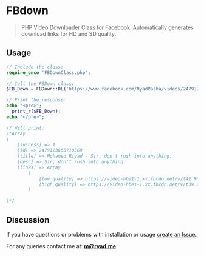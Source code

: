 # FBdown
> PHP Video Downloader Class for Facebook. Automatically generates download links for HD and SD quality.

## Usage 
```PHP
// Include the class:
require_once 'FBDownClass.php';

// Call the FBDown class:
$FB_Down = FBDown::DL('https://www.facebook.com/RyadPasha/videos/2479123665710369');

// Print the response:
echo "<pre>";
  print_r($FB_Down);
echo "</pre>";

// Will print:
/*Array
(
    [success] => 1
    [id] => 2479123665710369
    [title] => ‪Mohamed Riyad - Sir, don't rush into anything.‬
    [desc] => Sir, don't rush into anything.
    [links] => Array
        (
            [low_quality] => https://video-hbe1-1.xx.fbcdn.net/v/t42.9040-2/77296601_485499278716576_3452479915809570816_n.mp4?_nc_cat=101&_nc_sid=985c63&efg=eyJ2ZW5jb2RlX3RhZyI6InN2ZV9zZCJ9&_nc_ohc=8rDrnrZlLhoAX-x4ukt&_nc_ht=video-hbe1-1.xx&oh=5752d189c41ef5d4841fabfb3a2f8f4c&oe=5F68AE22
            [high_quality] => https://video-hbe1-1.xx.fbcdn.net/v/t39.25447-2/10000000_313356856589618_7605993765893681189_n.mp4?_nc_cat=107&vs=159ab27924eca98&_nc_vs=HBksFQAYJEdJQ1dtQUF5LVI4VS14d0JBQ1d3N1NNSTY0MXBibWRqQUFBRhUAAsgBABUAGCRHRF9Ob2dUQ2tWOWdFZVVCQUFBQUFBQ1lEb1JrYnY0R0FBQUYVAgLIAQBLAYgScHJvZ3Jlc3NpdmVfcmVjaXBlATEVACUAHAAAGAEwFsK0l9f%2Br%2BcIFQIoAkMzGAt2dHNfcHJldmlldxwXQG4AAAAAAAAYLmRhc2hfYmFzaWNfcGFzc3Rocm91Z2hhbGlnbmVkX2hxMl9mcmFnXzJfdmlkZW8RABgYdmlkZW9zLnZ0cy5jYWxsYmFjay5wcm9kGRwVABWgtgQAKBJWSURFT19WSUVXX1JFUVVFU1QbBIgVb2VtX3RhcmdldF9lbmNvZGVfdGFnBm9lcF9oZBNvZW1fcmVxdWVzdF90aW1lX21zDTE2MDA2ODU5NzM5MzQMb2VtX2NmZ19ydWxlB3VubXV0ZWQTb2VtX3JvaV9yZWFjaF9jb3VudAYxMSw1NTYlAhwAAA%3D%3D&_nc_sid=a6057a&efg=eyJ2ZW5jb2RlX3RhZyI6Im9lcF9oZCJ9&_nc_ohc=zTcjltzVq5UAX8DfRZB&_nc_ht=video-hbe1-1.xx&oh=c667b5dc66f8ebd00bf00da123951003&oe=5F8CA26A&_nc_rid=93f23caf640d46c
        )

)*/
```

## Discussion
If you have questions or problems with installation or usage [create an Issue](https://github.com/ryadpasha/fbdown).

For any queries contact me at: **m@ryad.me**
